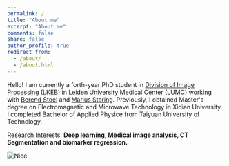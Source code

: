 ```yaml
---
permalink: /
title: "About me"
excerpt: "About me"
comments: false
share: false
author_profile: true
redirect_from: 
  - /about/
  - /about.html
---
```


Hello! I am currently a forth-year PhD student in [Division of Image Processing (LKEB)](https://lkeb.lumc.nl/) in Leiden University Medical Center (LUMC) working with [Berend Stoel](https://scholar.google.nl/citations?user=2TIPd5UAAAAJ&hl=en) and [Marius Staring](https://scholar.google.nl/citations?user=pKFkfq4AAAAJ&hl=en). Previously, I obtained Master's degree on Electromagnetic and Microwave Technology in Xidian University. I completed Bachelor of Applied Physice from Taiyuan University of Technology.

Research Interests: **Deep learning, Medical image analysis, CT Segmentation and biomarker regression.**

![Nice](http://drive.google.com/uc?export=view&id=12-koxCUamDljqMZJLyqgHa110pFR4ogX)






